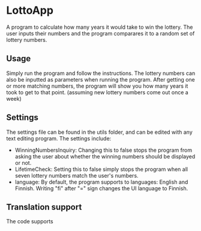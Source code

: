# LottoApp
A program to calculate how many years it would take to win the lottery. The user inputs their numbers and the program comparares it to a random set of lottery numbers.

## Usage
Simply run the program and follow the instructions. The lottery numbers can also be inputted as parameters when running the program.
After getting one or more matching numbers, the program will show you how many years it took to get to that point. (assuming new lottery numbers come out once a week)

## Settings
The settings file can be found in the utils folder, and can be edited with any text editing program. The settings include:

* WinningNumbersInquiry: Changing this to false stops the program from asking the user about whether the winning numbers should be displayed or not.
* LifetimeCheck: Setting this to false simply stops the program when all seven lottery numbers match the user's numbers.
* language: By default, the program supports to languages: English and Finnish. Writing "fi" after "=" sign changes the UI language to Finnish.

## Translation support
The code supports 
